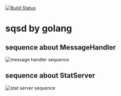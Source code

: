 [![Build Status](https://travis-ci.org/taiyoh/sqsd.svg?branch=master)](https://travis-ci.org/taiyoh/sqsd)

# sqsd by golang

## sequence about MessageHandler

![message handler sequence](https://raw.githubusercontent.com/taiyoh/sqsd/master/doc/msg_handler_sequence.png)

## sequence about StatServer

![stat server sequence](https://raw.githubusercontent.com/taiyoh/sqsd/master/doc/stat_sequence.png)
